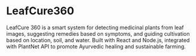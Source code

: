 # LeafCure360
LeafCure 360 is a smart system for detecting medicinal plants from leaf images, suggesting remedies based on symptoms, and guiding cultivation based on location, soil, and water. Built with React and Node.js, integrated with PlantNet API to promote Ayurvedic healing and sustainable farming.

